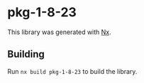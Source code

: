 # pkg-1-8-23

This library was generated with [Nx](https://nx.dev).

## Building

Run `nx build pkg-1-8-23` to build the library.
